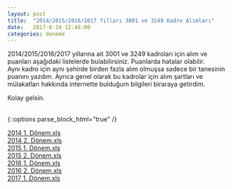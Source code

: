 ```yaml
---
layout: post
title:  "2014/2015/2016/2017 Yılları 3001 ve 3249 Kadro Alımları"
date:   2017-8-24 12:48:00
categories: deneme
---
```



2014/2015/2016/2017 yıllarına ait 3001 ve 3249 kadroları için alım ve puanları aşağıdaki listelerde bulabilirsiniz. Puanlarda hatalar olabilir. <br/>
Aynı kadro için aynı şehirde birden fazla alım olmuşsa sadece bir tanesinin puanını yazdım. Ayrıca genel olarak bu kadrolar için
alım şartları ve mülakatları hakkında internette bulduğum bilgileri biraraya getirdim.

Kolay gelsin. <br/><br/>

{::options parse_block_html="true" /}

[2014 1. Dönem.xls](http://dosya.co/0id38ai98dkj/2014_1._Dönem.xls.html) <br/>
[2014 2. Dönem.xls](http://dosya.co/lskkwzo7b1zm/2014_2._Dönem.xls.html) <br/>
[2015 1. Dönem.xls](http://dosya.co/l6n264tetvfr/2015_1._Dönem.xls.html) <br/>
[2015 2. Dönem.xls](http://dosya.co/bjfenb51sadk/2015_2._Dönem.xls.htm) <br/>
[2016 1. Dönem.xls](http://dosya.co/wbbxf0bowk0n/2016_1._Dönem.xls.html) <br/>
[2016 2. Dönem.xls](http://dosya.co/w2wvj0e31743/2016_2._Dönem.xls.html) <br/>
[2017 1. Dönem.xls](http://dosya.co/ma92y8oqjiyi/2017_1._Dönem.xls.html) <br/>
